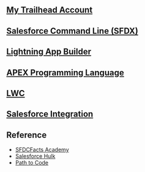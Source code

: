 ## [My Trailhead Account](https://trailblazer.me/id/itsaboutcode)

## [Salesforce Command Line (SFDX)](sfdx.md)

## [Lightning App Builder](LightningAppBuilder.md)

## [APEX Programming Language](apex.md)

## [LWC](LWC.md)

## [Salesforce Integration](SalesforceIntegration.md)


## Reference

- [SFDCFacts Academy](https://www.youtube.com/channel/UCMjPIPV4-WfywFcCkXnHr6w)
- [Salesforce Hulk](https://www.youtube.com/c/SalesforceHulk)
- [Path to Code](https://www.youtube.com/c/PathtoCode)

